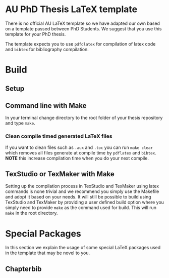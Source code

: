 # AU PhD Thesis LaTeX template 

There is no official AU LaTeX template so we have adapted our own based on a template passed between PhD Students.
We suggest that you use this template for your PhD thesis.

The template expects you to use `pdfdlatex` for compilation of latex code and `bibtex` for bibliography compilation. 

# Build 

## Setup 

## Command line with Make 

In your terminal change directory to the root folder of your thesis repository and type `make`.

### Clean compile timed generated LaTeX files

If you want to clean files such as `.aux` and `.toc` you can run `make clear` which removes all files generate at compile time by `pdflatex` and `bibtex`.
**NOTE** this increase compilation time when you do your next compile. 


## TexStudio or TexMaker with Make 

Setting up the compilation process in TexStudio and TexMaker using latex commands is none trivial and we recommend you simply use the Makefile and adopt it based on your needs. 
It will still be possible to build using TexStudio and TexMaker by providing a user defined build option where you simply need to provide `make` as the command used for build. 
This will run `make` in the root directory. 

# Special Packages

In this section we explain the usage of some special LaTeX packages used in the template that may be novel to you. 

## Chapterbib


